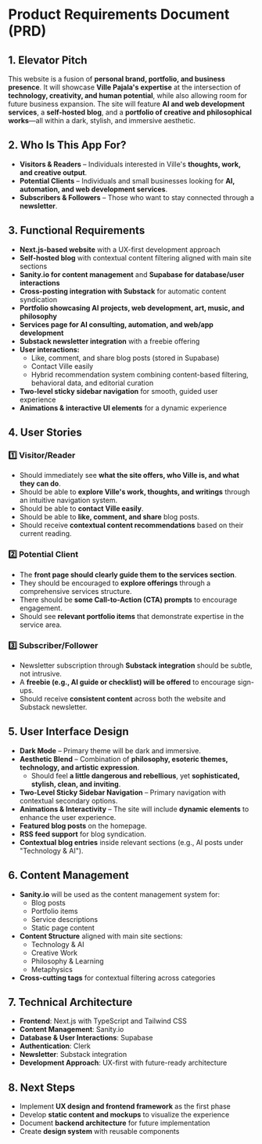 # Product Requirements Document (PRD)

## 1. Elevator Pitch
This website is a fusion of **personal brand, portfolio, and business presence**. It will showcase **Ville Pajala's expertise** at the intersection of **technology, creativity, and human potential**, while also allowing room for future business expansion. The site will feature **AI and web development services**, a **self-hosted blog**, and a **portfolio of creative and philosophical works**—all within a dark, stylish, and immersive aesthetic.

## 2. Who Is This App For?
- **Visitors & Readers** – Individuals interested in Ville's **thoughts, work, and creative output**.
- **Potential Clients** – Individuals and small businesses looking for **AI, automation, and web development services**.
- **Subscribers & Followers** – Those who want to stay connected through a **newsletter**.

## 3. Functional Requirements
- **Next.js-based website** with a UX-first development approach
- **Self-hosted blog** with contextual content filtering aligned with main site sections
- **Sanity.io for content management** and **Supabase for database/user interactions**
- **Cross-posting integration with Substack** for automatic content syndication
- **Portfolio showcasing AI projects, web development, art, music, and philosophy**
- **Services page for AI consulting, automation, and web/app development**
- **Substack newsletter integration** with a freebie offering
- **User interactions:**
  - Like, comment, and share blog posts (stored in Supabase)
  - Contact Ville easily
  - Hybrid recommendation system combining content-based filtering, behavioral data, and editorial curation
- **Two-level sticky sidebar navigation** for smooth, guided user experience
- **Animations & interactive UI elements** for a dynamic experience

## 4. User Stories
### 1️⃣ Visitor/Reader
- Should immediately see **what the site offers, who Ville is, and what they can do**.
- Should be able to **explore Ville's work, thoughts, and writings** through an intuitive navigation system.
- Should be able to **contact Ville easily**.
- Should be able to **like, comment, and share** blog posts.
- Should receive **contextual content recommendations** based on their current reading.

### 2️⃣ Potential Client
- The **front page should clearly guide them to the services section**.
- They should be encouraged to **explore offerings** through a comprehensive services structure.
- There should be **some Call-to-Action (CTA) prompts** to encourage engagement.
- Should see **relevant portfolio items** that demonstrate expertise in the service area.

### 3️⃣ Subscriber/Follower
- Newsletter subscription through **Substack integration** should be subtle, not intrusive.
- A **freebie (e.g., AI guide or checklist) will be offered** to encourage sign-ups.
- Should receive **consistent content** across both the website and Substack newsletter.

## 5. User Interface Design
- **Dark Mode** – Primary theme will be dark and immersive.
- **Aesthetic Blend** – Combination of **philosophy, esoteric themes, technology, and artistic expression**.
  - Should feel **a little dangerous and rebellious**, yet **sophisticated, stylish, clean, and inviting**.
- **Two-Level Sticky Sidebar Navigation** – Primary navigation with contextual secondary options.
- **Animations & Interactivity** – The site will include **dynamic elements** to enhance the user experience.
- **Featured blog posts** on the homepage.
- **RSS feed support** for blog syndication.
- **Contextual blog entries** inside relevant sections (e.g., AI posts under "Technology & AI").

## 6. Content Management
- **Sanity.io** will be used as the content management system for:
  - Blog posts
  - Portfolio items
  - Service descriptions
  - Static page content
- **Content Structure** aligned with main site sections:
  - Technology & AI
  - Creative Work
  - Philosophy & Learning
  - Metaphysics
- **Cross-cutting tags** for contextual filtering across categories

## 7. Technical Architecture
- **Frontend**: Next.js with TypeScript and Tailwind CSS
- **Content Management**: Sanity.io
- **Database & User Interactions**: Supabase
- **Authentication**: Clerk
- **Newsletter**: Substack integration
- **Development Approach**: UX-first with future-ready architecture

## 8. Next Steps
- Implement **UX design and frontend framework** as the first phase
- Develop **static content and mockups** to visualize the experience
- Document **backend architecture** for future implementation
- Create **design system** with reusable components
